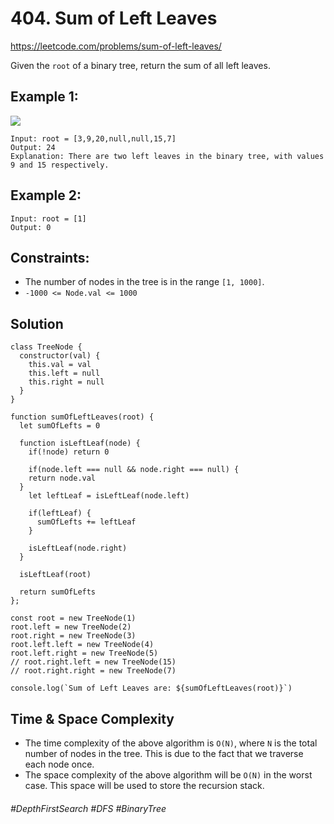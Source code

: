 # 404. Sum of Left Leaves
https://leetcode.com/problems/sum-of-left-leaves/

Given the `root` of a binary tree, return the sum of all left leaves.

## Example 1:
![](https://assets.leetcode.com/uploads/2021/04/08/leftsum-tree.jpg)
````
Input: root = [3,9,20,null,null,15,7]
Output: 24
Explanation: There are two left leaves in the binary tree, with values 9 and 15 respectively.
````
## Example 2:
````
Input: root = [1]
Output: 0
````
## Constraints:
- The number of nodes in the tree is in the range `[1, 1000]`.
- `-1000 <= Node.val <= 1000`

## Solution 
````
class TreeNode {
  constructor(val) {
    this.val = val
    this.left = null
    this.right = null
  }
}

function sumOfLeftLeaves(root) {
  let sumOfLefts = 0
  
  function isLeftLeaf(node) {
    if(!node) return 0
    
    if(node.left === null && node.right === null) {
    return node.val
  }
    let leftLeaf = isLeftLeaf(node.left)
    
    if(leftLeaf) {
      sumOfLefts += leftLeaf
    }
    
    isLeftLeaf(node.right)
  }
  
  isLeftLeaf(root)
   
  return sumOfLefts
};

const root = new TreeNode(1)
root.left = new TreeNode(2)
root.right = new TreeNode(3)
root.left.left = new TreeNode(4)
root.left.right = new TreeNode(5)
// root.right.left = new TreeNode(15)
// root.right.right = new TreeNode(7)

console.log(`Sum of Left Leaves are: ${sumOfLeftLeaves(root)}`)
````
## Time & Space Complexity
- The time complexity of the above algorithm is `O(N)`, where `N` is the total number of nodes in the tree. This is due to the fact that we traverse each node once.
- The space complexity of the above algorithm will be `O(N)` in the worst case. This space will be used to store the recursion stack. 

###### #DepthFirstSearch #DFS #BinaryTree

